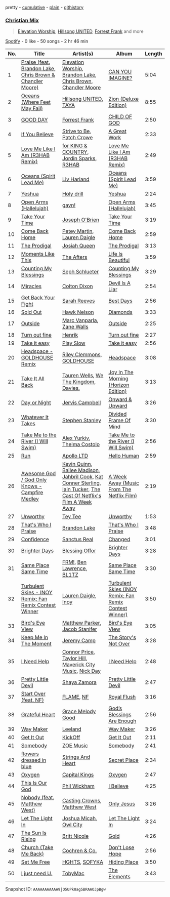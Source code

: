 pretty - [cumulative](/playlists/cumulative/37i9dQZF1EQqZgBURAEzWH.md) - [plain](/playlists/plain/37i9dQZF1EQqZgBURAEzWH) - [githistory](https://github.githistory.xyz/mdn522/spotify-playlist-archive/blob/main/playlists/plain/37i9dQZF1EQqZgBURAEzWH)

### [Christian Mix](https://open.spotify.com/playlist/37i9dQZF1EQqZgBURAEzWH)

> <a href=spotify:playlist:37i9dQZF1EIY7a8qfAxSL9>Elevation Worship</a>, <a href=spotify:playlist:37i9dQZF1EIXwz7SbwzUKZ>Hillsong UNITED</a>, <a href=spotify:playlist:37i9dQZF1EIUx4QTrXUv4H>Forrest Frank</a> and more

[Spotify](https://open.spotify.com/user/spotify) - 0 like - 50 songs - 2 hr 46 min

| No. | Title | Artist(s) | Album | Length |
|---|---|---|---|---|
| 1 | [Praise \(feat\. Brandon Lake, Chris Brown & Chandler Moore\)](https://open.spotify.com/track/7Ee6XgP8EHKDhTMYLIndu9) | [Elevation Worship](https://open.spotify.com/artist/3YCKuqpv9nCsIhJ2v8SMix), [Brandon Lake](https://open.spotify.com/artist/1bdnGJxkbIIys5Jhk1T74v), [Chris Brown](https://open.spotify.com/artist/03NN8FAKofZU6phsfHLKPw), [Chandler Moore](https://open.spotify.com/artist/6y7frW1RUq3XBBXbYowVpk) | [CAN YOU IMAGINE?](https://open.spotify.com/album/58ufb71YaU1PetJKQGqSd2) | 5:04 |
| 2 | [Oceans \(Where Feet May Fail\)](https://open.spotify.com/track/5Mw9bXG1dLNhbjofkVS2oR) | [Hillsong UNITED](https://open.spotify.com/artist/74cb3MG0x0BOnYNW1uXYnM), [TAYA](https://open.spotify.com/artist/3D04fb59z3ANxVaeHBfxtW) | [Zion \(Deluxe Edition\)](https://open.spotify.com/album/3A24aBx6jZCAgovIbZUubC) | 8:55 |
| 3 | [GOOD DAY](https://open.spotify.com/track/0vC82BouGPXm6X2K60RfQw) | [Forrest Frank](https://open.spotify.com/artist/1scVfBymTr3CeZ4imMj1QJ) | [CHILD OF GOD](https://open.spotify.com/album/2xADl5pnbmSpdGiWR6CHfb) | 2:50 |
| 4 | [If You Believe](https://open.spotify.com/track/1Z25zW2xBqMHVfgYAdKeqX) | [Strive to Be](https://open.spotify.com/artist/66YzHdK0FWCQSKMlXf3Rbj), [Patch Crowe](https://open.spotify.com/artist/1MIq5NXNxANzwF7LJj6UQR) | [A Great Work](https://open.spotify.com/album/0o9a31MuEFplebgbvfQCWt) | 2:33 |
| 5 | [Love Me Like I Am \(R3HAB Remix\)](https://open.spotify.com/track/0tsQVVq4TVZzcHWU6T634g) | [for KING & COUNTRY](https://open.spotify.com/artist/3sDbKMebVH2VYcRSl7u1VC), [Jordin Sparks](https://open.spotify.com/artist/2AQjGvtT0pFYfxR3neFcvz), [R3HAB](https://open.spotify.com/artist/6cEuCEZu7PAE9ZSzLLc2oQ) | [Love Me Like I Am \(R3HAB Remix\)](https://open.spotify.com/album/1gwgrjoHrsA7bSzk1RkYNR) | 2:49 |
| 6 | [Oceans \(Spirit Lead Me\)](https://open.spotify.com/track/320xwpZCiRrcmoMyAscZTA) | [Liv Harland](https://open.spotify.com/artist/0X9dw83QR5kirBVlMffpKW) | [Oceans \(Spirit Lead Me\)](https://open.spotify.com/album/3F3hO4L7dZvflESuZ4IX95) | 3:59 |
| 7 | [Yeshua](https://open.spotify.com/track/7jOtmgxEcQc8Vdtn54buJb) | [Holy drill](https://open.spotify.com/artist/3SN6XTw03dI5Cn49oeqz6j) | [Yeshua](https://open.spotify.com/album/2Ce4Fn4JxqzYDsuqO94RXu) | 2:24 |
| 8 | [Open Arms \(Hallelujah\)](https://open.spotify.com/track/1JIWic7LI1b4snEqhPw7cv) | [gavn!](https://open.spotify.com/artist/2pQzh5cuuqpDErGZNaOULd) | [Open Arms \(Hallelujah\)](https://open.spotify.com/album/3DXyC5YPtjvq5fNJxWeght) | 3:45 |
| 9 | [Take Your Time](https://open.spotify.com/track/7EvHpaw8rCjbSpUp4qfu3F) | [Joseph O'Brien](https://open.spotify.com/artist/1ibVSKkKjRcDYXTJrUprGa) | [Take Your Time](https://open.spotify.com/album/0fyB1lP54sr5PHXzFwWVqt) | 3:19 |
| 10 | [Come Back Home](https://open.spotify.com/track/5qpEtUsEI1VkG63MNlRrAC) | [Petey Martin](https://open.spotify.com/artist/30B2OY2t19A6zCXGFUNlGB), [Lauren Daigle](https://open.spotify.com/artist/40LHVA5BTQp9RxHOQ9JPYj) | [Come Back Home](https://open.spotify.com/album/3BbHn9RSO1fDcwDC6syUxP) | 2:59 |
| 11 | [The Prodigal](https://open.spotify.com/track/6BqobW3pEDxEvgznbam8kv) | [Josiah Queen](https://open.spotify.com/artist/7yAymwuYh9RcpX84GSNIq2) | [The Prodigal](https://open.spotify.com/album/1VI09clJhudhhJ88pARERD) | 3:13 |
| 12 | [Moments Like This](https://open.spotify.com/track/5gxakaZJUKXaPZPPzVZ5Tu) | [The Afters](https://open.spotify.com/artist/1Q9nxD19emMUTTWtFi7jZc) | [Life Is Beautiful](https://open.spotify.com/album/6gOXe4W9yfrE6Pq0i48HPR) | 3:59 |
| 13 | [Counting My Blessings](https://open.spotify.com/track/2iqyErkSp4WMehvFy7FDID) | [Seph Schlueter](https://open.spotify.com/artist/3rdJD72bitczKtW5yNgAA4) | [Counting My Blessings](https://open.spotify.com/album/4t6WQgunJKOb6ieHMXDD2P) | 3:29 |
| 14 | [Miracles](https://open.spotify.com/track/7u67t6j872bK1tDbMUjnMz) | [Colton Dixon](https://open.spotify.com/artist/52oVYHQ99ORZzeig2YGo4R) | [Devil Is A Liar](https://open.spotify.com/album/5kT3QNv411H3VlALarhLnC) | 2:54 |
| 15 | [Get Back Your Fight](https://open.spotify.com/track/4PzVBEq9Ijwnzo8SPo2hyo) | [Sarah Reeves](https://open.spotify.com/artist/2vGA5qCDLZGW6exRQgKfLL) | [Best Days](https://open.spotify.com/album/2fTp1q0tcEb6igeh90hW81) | 2:56 |
| 16 | [Sold Out](https://open.spotify.com/track/1WyBe9jWz0wbwUItMAnaLb) | [Hawk Nelson](https://open.spotify.com/artist/4hj6ZZxaiKvG5GU3PYf7Gh) | [Diamonds](https://open.spotify.com/album/6H9N73NXBNugcz4FevMxlC) | 3:33 |
| 17 | [Outside](https://open.spotify.com/track/2f4nKv7hzbd9vWUaqJ4idM) | [Marc Vanparla](https://open.spotify.com/artist/3goTcT8vE6cwQihVfz3Vbh), [Zane Walls](https://open.spotify.com/artist/3k8crAJLdE8awVU9Zjs5wA) | [Outside](https://open.spotify.com/album/4hjRl606ORiQaWaxBmVQu5) | 2:25 |
| 18 | [Turn out fine](https://open.spotify.com/track/4gdDN4A202OO2u7UDhoMjM) | [Henrik](https://open.spotify.com/artist/7osFcSwjlRPwxZdVALIOuC) | [Turn out fine](https://open.spotify.com/album/4LPDuEPmWtMfOj8argxDrI) | 2:27 |
| 19 | [Take it easy](https://open.spotify.com/track/5YXw6fdOhVLF6xAfDXxlUn) | [Play Slow](https://open.spotify.com/artist/4aaNEC2IlcA3KT8Om8xZ7K) | [Take it easy](https://open.spotify.com/album/450Q7cWPiUqSXuZSHmshby) | 2:56 |
| 20 | [Headspace \- GOLDHOUSE Remix](https://open.spotify.com/track/7HcnT1waFtSq0Ul3kXwflW) | [Riley Clemmons](https://open.spotify.com/artist/7yZC6AEhvCD5NFR8yDUxCG), [GOLDHOUSE](https://open.spotify.com/artist/670UISOh9XV1zlq5z5IfoY) | [Headspace](https://open.spotify.com/album/7y8Dzogy270AzjyhZU204y) | 3:08 |
| 21 | [Take It All Back](https://open.spotify.com/track/4AjyX21TX61oa8AFaKZmxc) | [Tauren Wells](https://open.spotify.com/artist/3SKza3YPBri1k43LB1Tqy4), [We The Kingdom](https://open.spotify.com/artist/5Ye2QWN2Wl9zTn947eaest), [Davies.](https://open.spotify.com/artist/4gHYwyqJOALI9pJO1QCzq8) | [Joy In The Morning \(Horizon Edition\)](https://open.spotify.com/album/4k9NfmigtkDZLHB5MJ04RQ) | 3:13 |
| 22 | [Day or Night](https://open.spotify.com/track/090aJIP3mxQVhpwS01j4ya) | [Jervis Campbell](https://open.spotify.com/artist/31Bh5G3Q9JzwqPpHDLIQtW) | [Onward & Upward](https://open.spotify.com/album/6bPc9nUVS4Hk4M2RCGtjFi) | 3:26 |
| 23 | [Whatever It Takes](https://open.spotify.com/track/4EwaM0IOIzHAJqyoJd5nj6) | [Stephen Stanley](https://open.spotify.com/artist/5uGLuPqfATGbvk6shtjDoX) | [Divided Frame Of Mind](https://open.spotify.com/album/4QFDKgHuOrhiYYDhCy2cWy) | 3:30 |
| 24 | [Take Me to the River \(I Will Swim\)](https://open.spotify.com/track/4yaalj9cPc9FCVi0SXkBuV) | [Alex Yurkiv](https://open.spotify.com/artist/5cnvv9cjeqXdosL5WCFujZ), [Thelma Costolo](https://open.spotify.com/artist/28toNbnExSdk3ejoeDbA4E) | [Take Me to the River \(I Will Swim\)](https://open.spotify.com/album/1iVcfyEbebsg5wQZpxkljD) | 2:56 |
| 25 | [Run](https://open.spotify.com/track/2CQPcqiBrGm19Gx2I2EqB2) | [Apollo LTD](https://open.spotify.com/artist/2H3EMYFS69dhMmrX9JTkZp) | [Hello Human](https://open.spotify.com/album/2fnesitdAJXRxbsv9fCThx) | 2:59 |
| 26 | [Awesome God / God Only Knows \- Campfire Medley](https://open.spotify.com/track/4ythCnq2XWIHzLqC9GnUE3) | [Kevin Quinn](https://open.spotify.com/artist/3HTHz4rj84gMMV8T3u81op), [Bailee Madison](https://open.spotify.com/artist/1ADf0BZ77Jw7XYFB37hABE), [Jahbril Cook](https://open.spotify.com/artist/4niQBqaDLz6CBtHdTlmcWT), [Kat Conner Sterling](https://open.spotify.com/artist/0ix8tTQpoazYsJEkn0TazD), [Iain Tucker](https://open.spotify.com/artist/11sxWrzQpcZs47pMYU4FVN), [The Cast Of Netflix's Film A Week Away](https://open.spotify.com/artist/3Rn6h4Auck41QvOCm2jtQQ) | [A Week Away \(Music From The Netflix Film\)](https://open.spotify.com/album/0dD74nV0Y03hx2nXE6UInb) | 2:19 |
| 27 | [Unworthy](https://open.spotify.com/track/5SSXDQqdrX7noCSyr19zdB) | [Tey Tee](https://open.spotify.com/artist/1DkZsRSqUpMjI3bGr3DBgA) | [Unworthy](https://open.spotify.com/album/2J0Nkij8oXN0RG7YuEtjGS) | 1:53 |
| 28 | [That's Who I Praise](https://open.spotify.com/track/3gVYa5bvsuvBegKEIEY8Mk) | [Brandon Lake](https://open.spotify.com/artist/1bdnGJxkbIIys5Jhk1T74v) | [That's Who I Praise](https://open.spotify.com/album/4xgkNyFFCIWLi8RC6dTlCR) | 3:48 |
| 29 | [Confidence](https://open.spotify.com/track/2u9FerEIRu8IbfHUbPjERP) | [Sanctus Real](https://open.spotify.com/artist/6QgOGgahvXBHEEzpjbDsOj) | [Changed](https://open.spotify.com/album/1KM0XBrXCCx2RzXOsC02K7) | 3:01 |
| 30 | [Brighter Days](https://open.spotify.com/track/34XwFfq1XGOF0HHyVQl1nx) | [Blessing Offor](https://open.spotify.com/artist/55qfDfgj4Qi3JGe6KpqGtC) | [Brighter Days](https://open.spotify.com/album/6KSuDvpfQOEt7aD55Krul6) | 3:28 |
| 31 | [Same Place Same Time](https://open.spotify.com/track/4sZN2ePT5SQ8n8Vj5Un7Xu) | [FRM!](https://open.spotify.com/artist/42pbBgGBC1jibo42r6Td6f), [Ben Lawrence](https://open.spotify.com/artist/4hwbEkmTTgBuc7sYVKA5PN), [BL1TZ](https://open.spotify.com/artist/4VoC7qLcNZvTdNlfrPPYSa) | [Same Place Same Time](https://open.spotify.com/album/335UbdfHZFzBV5JeXcXjmq) | 3:30 |
| 32 | [Turbulent Skies \- INOY Remix; Fan Remix Contest Winner](https://open.spotify.com/track/0W4idZcj495GpBU2OyzM7z) | [Lauren Daigle](https://open.spotify.com/artist/40LHVA5BTQp9RxHOQ9JPYj), [Inoy](https://open.spotify.com/artist/2cqZUPVhr93BKziDU7xQFW) | [Turbulent Skies \(INOY Remix; Fan Remix Contest Winner\)](https://open.spotify.com/album/0WXfHn4bqds12sHIBHrDha) | 3:50 |
| 33 | [Bird's Eye View](https://open.spotify.com/track/30JLHtJJn4IIhbDzW70Dpj) | [Matthew Parker](https://open.spotify.com/artist/0QT3cPPXMGYtTG3kN8Ez54), [Jacob Stanifer](https://open.spotify.com/artist/6vOLg94b2uu3742kkSkRBl) | [Bird's Eye View](https://open.spotify.com/album/4R43ssdV1uGviGfsSmubQ1) | 3:05 |
| 34 | [Keep Me In The Moment](https://open.spotify.com/track/1FlPIUDSRIxrulONSUQRaN) | [Jeremy Camp](https://open.spotify.com/artist/5wpEBloInversG3zp3CVAk) | [The Story's Not Over](https://open.spotify.com/album/3gSR4A397QFdzyvO2qihm3) | 3:28 |
| 35 | [I Need Help](https://open.spotify.com/track/2wZ6SbRGqB20wbWh4f25q0) | [Connor Price](https://open.spotify.com/artist/5zixe6AbgXPqt4c1uSl94L), [Taylor Hill](https://open.spotify.com/artist/5enXh7VYtH8x63M7coq9tJ), [Maverick City Music](https://open.spotify.com/artist/58r1rB5t3VF5X6yXGPequV), [Nick Day](https://open.spotify.com/artist/3qk6ZVoPsbOxEvOdXaoeaz) | [I Need Help](https://open.spotify.com/album/2aaMNz3MYoI1pnJUvqqkC2) | 2:48 |
| 36 | [Pretty Little Devil](https://open.spotify.com/track/3fxWcOWUQxapuKin9NhCcf) | [Shaya Zamora](https://open.spotify.com/artist/4gmgH3IgZoetXRskbdI02q) | [Pretty Little Devil](https://open.spotify.com/album/1FSU0DJC5861DJHdk2OTVw) | 2:47 |
| 37 | [Start Over \(feat\. NF\)](https://open.spotify.com/track/57AlxjJrWpWg0vF7eGksir) | [FLAME](https://open.spotify.com/artist/2s6kyMmJZFgPCHXU0QxJLp), [NF](https://open.spotify.com/artist/6fOMl44jA4Sp5b9PpYCkzz) | [Royal Flush](https://open.spotify.com/album/6uKfKL70jI36IjMxPgP0s7) | 3:16 |
| 38 | [Grateful Heart](https://open.spotify.com/track/6eNDXlqMuPxsTTDBTgNlco) | [Grace Melody Good](https://open.spotify.com/artist/78vMF79COYqhgKahIxyz89) | [God’s Blessings Are Enough](https://open.spotify.com/album/5oCzSaRU4SoTf4H5pJTlRQ) | 2:56 |
| 39 | [Way Maker](https://open.spotify.com/track/6QYz6UacqclzLtzi2QTtol) | [Leeland](https://open.spotify.com/artist/6j1fmLreVuAay7k6Gudfa2) | [Way Maker](https://open.spotify.com/album/5jjl3mKX0J4LzEbzonXN7m) | 3:26 |
| 40 | [Get It Out](https://open.spotify.com/track/0PrE2rKNUsuWkMRx88wg71) | [KickOff](https://open.spotify.com/artist/65HHNKKFra1cgvGjmslVAu) | [Get It Out](https://open.spotify.com/album/5Ec9jSzI28nSLtH204wTna) | 2:11 |
| 41 | [Somebody](https://open.spotify.com/track/6EoLctN1ILjSDUECGeraSy) | [ZOE Music](https://open.spotify.com/artist/468p12FvjFTfWvyxLbIL3q) | [Somebody](https://open.spotify.com/album/2W4SXRvoskURGgubTSXmDb) | 2:41 |
| 42 | [flowers dressed in blue](https://open.spotify.com/track/0JwrBnTPWocLijm932rPPH) | [Strings And Heart](https://open.spotify.com/artist/5lHDypXbNmHTDoFWpSTqXd) | [Secret Place](https://open.spotify.com/album/0mt5hxKggmYEIwHvPumwJB) | 2:34 |
| 43 | [Oxygen](https://open.spotify.com/track/0OFxAxBltWm9yG38pZLfqW) | [Capital Kings](https://open.spotify.com/artist/3lTIrl4h1Vov8fDaNqXUof) | [Oxygen](https://open.spotify.com/album/2Kjx5NYz6Kg3btHTHyXSXV) | 2:47 |
| 44 | [This Is Our God](https://open.spotify.com/track/546XGtVu1EXXr4ofJIbUnE) | [Phil Wickham](https://open.spotify.com/artist/5d1JhBfyb58upMXCZOdbQu) | [I Believe](https://open.spotify.com/album/4oYqY36ZQDueqm535USQ2C) | 4:25 |
| 45 | [Nobody \(feat\. Matthew West\)](https://open.spotify.com/track/0W7KIc2GSB9suYQAaMZ9rF) | [Casting Crowns](https://open.spotify.com/artist/6eJqAWJdd8JhAN1pQGie4r), [Matthew West](https://open.spotify.com/artist/6e8OTLDQpaz1Tl2GEaxsNj) | [Only Jesus](https://open.spotify.com/album/4A2NkqIDg3izF2Kk8Xo6uB) | 3:26 |
| 46 | [Let The Light In](https://open.spotify.com/track/4CPJQmuCA7iyMEdefWhfl6) | [Joshua Micah](https://open.spotify.com/artist/6pLDSW3de0uRB6cP30krKv), [Owl City](https://open.spotify.com/artist/07QEuhtrNmmZ0zEcqE9SF6) | [Let The Light In](https://open.spotify.com/album/5GkRYLm7ju9tfrnYxfqJqL) | 3:24 |
| 47 | [The Sun Is Rising](https://open.spotify.com/track/2xSdYizXeQEIKhdWz1auaz) | [Britt Nicole](https://open.spotify.com/artist/6BXionV4R0BunrFpSwIMUK) | [Gold](https://open.spotify.com/album/7oJgZifNccA7SvtjD4hGeA) | 4:26 |
| 48 | [Church \(Take Me Back\)](https://open.spotify.com/track/02RCTBFKyLaECOTgfr0zTM) | [Cochren & Co.](https://open.spotify.com/artist/50hkKRxo0g8Ck4JqlwoJr4) | [Don't Lose Hope](https://open.spotify.com/album/3Us0eofAYq7tRuaH7A56i0) | 2:56 |
| 49 | [Set Me Free](https://open.spotify.com/track/3UhgSEM1BrqvWVxOchpvHl) | [HGHTS](https://open.spotify.com/artist/3qYzGjGmatPjz0jKkULj9p), [SOFYKA](https://open.spotify.com/artist/0aOnfDbpLdvyWDnjZiIEBq) | [Hiding Place](https://open.spotify.com/album/0dGJvTK1m4RRt9f7p8tv45) | 3:50 |
| 50 | [I just need U.](https://open.spotify.com/track/1L7HnGxcNdScMVnjc3XRK0) | [TobyMac](https://open.spotify.com/artist/5VX8hxrcfJWwaTLiqGUHG3) | [The Elements](https://open.spotify.com/album/7th3D4IFJFSGajVlS4DheM) | 3:43 |

Snapshot ID: `AAAAAAAAAAA9jO5UPk0ag5BRAAOJpBgw`
